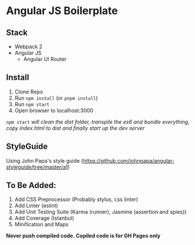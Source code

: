 # Angular JS Boilerplate

## Stack
* Webpack 2
* Angular JS
  * Angular UI Router

## Install
1. Clone Repo
2. Run `npm install` (or `pnpm install`)
3. Run `npm start`
4. Open browser to localhost:3000

_`npm start` will clean the dist folder, transpile the es6 and bundle everything, copy index.html to dist and finally start up the dev server_

## StyleGuide
Using John Papa's style guide (https://github.com/johnpapa/angular-styleguide/tree/master/a1)

## To Be Added:
1. Add CSS Preprocessor (Probably stylus, css linter)
2. Add Linter (eslint)
3. Add Unit Testing Suite (Karma (runner), Jasmine (assertion and spies))
4. Add Coverage (Istanbul)
5. Minification and Maps

**Never push compiled code. Copiled code is for GH Pages only**